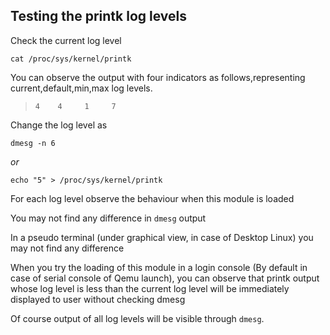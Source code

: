 ## Testing the printk log levels

Check the current log level

`cat /proc/sys/kernel/printk`

You can observe the output with four indicators as follows,representing current,default,min,max log levels.

> `4    4     1     7`

Change the log level as 

`dmesg -n 6`

*or*

`echo "5" > /proc/sys/kernel/printk`

For each log level observe the behaviour when this module is loaded

You may not find any difference in `dmesg` output

In a pseudo terminal (under graphical view, in case of Desktop Linux) you may not find any difference

When you try the loading of this module in a login console (By default in case of serial console of Qemu launch), you can observe that printk output whose log level is less than the current log level will be immediately displayed to user without checking dmesg

Of course output of all log levels will be visible through `dmesg`.


